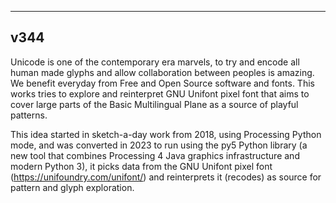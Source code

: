 
----

## v344

Unicode is one of the contemporary era marvels, to try and encode all human made glyphs and allow collaboration between peoples is amazing. We benefit everyday from Free and Open Source software and fonts. This works tries to explore and reinterpret GNU Unifont pixel font that aims to cover large parts of the Basic Multilingual Plane as a source of playful patterns.



This idea started in sketch-a-day work from 2018, using Processing Python mode, and was converted in 2023 to run using the py5 Python library (a new tool that combines
Processing 4 Java graphics infrastructure and modern Python 3), it picks data from the GNU Unifont pixel font (https://unifoundry.com/unifont/) and reinterprets it (recodes) as source for pattern and glyph exploration.



